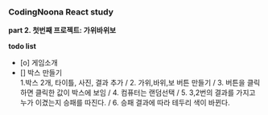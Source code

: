 <h3>CodingNoona React study</h3>

<b>part 2. 첫번째 프로젝트: 가위바위보</b>

<b>todo list</b>

- [o] 게임소개
- [] 박스 만들기 <br /> 1.박스 2개, 타이틀, 사진, 결과 추가 / 2. 가위,바위,보 버튼 만들기 / 3. 버튼을 클릭하면 클릭한 값이 박스에 보임 / 4. 컴퓨터는 랜덤선택 / 5. 3,2번의 결과를 가지고 누가 이겼는지 승패를 따진다. / 6. 승패 결과에 따라 테두리 색이 바뀐다.

